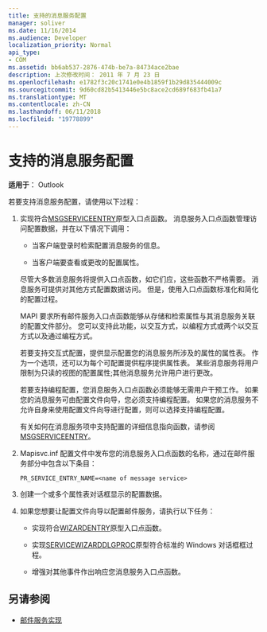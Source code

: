 ```yaml
---
title: 支持的消息服务配置
manager: soliver
ms.date: 11/16/2014
ms.audience: Developer
localization_priority: Normal
api_type:
- COM
ms.assetid: bb6ab537-2876-474b-be7a-84734ace2bae
description: 上次修改时间： 2011 年 7 月 23 日
ms.openlocfilehash: e1782f3c20c1741e0e4b1859f1b29d835444009c
ms.sourcegitcommit: 9d60cd82b5413446e5bc8ace2cd689f683fb41a7
ms.translationtype: MT
ms.contentlocale: zh-CN
ms.lasthandoff: 06/11/2018
ms.locfileid: "19778899"
---
```

# <a name="supporting-message-service-configuration"></a>支持的消息服务配置
  
**适用于**： Outlook 
  
若要支持消息服务配置，请使用以下过程：
  
1. 实现符合[MSGSERVICEENTRY](msgserviceentry.md)原型入口点函数。 消息服务入口点函数管理访问配置数据，并在以下情况下调用： 
    
   - 当客户端登录时检索配置消息服务的信息。
    
   - 当客户端要查看或更改的配置属性。 
    
   尽管大多数消息服务将提供入口点函数，如它们应，这些函数不严格需要。 消息服务可提供对其他方式配置数据访问。 但是，使用入口点函数标准化和简化的配置过程。
    
   MAPI 要求所有邮件服务入口点函数能够从存储和检索属性与其消息服务关联的配置文件部分。 您可以支持此功能，以交互方式，以编程方式或两个以交互方式以及通过编程方式。
    
   若要支持交互式配置，提供显示配置您的消息服务所涉及的属性的属性表。 作为一个选项，还可以为每个可配置提供程序提供属性表。 某些消息服务将用户限制为只读的视图的配置属性;其他消息服务允许用户进行更改。
    
   若要支持编程配置，您消息服务入口点函数必须能够无需用户干预工作。 如果您的消息服务可由配置文件向导，您必须支持编程配置。 如果您的消息服务不允许自身来使用配置文件向导进行配置，则可以选择支持编程配置。
    
   有关如何在消息服务项中支持配置的详细信息指向函数，请参阅[MSGSERVICEENTRY](msgserviceentry.md)。
    
2. Mapisvc.inf 配置文件中发布您的消息服务入口点函数的名称，通过在邮件服务部分中包含以下条目：
    
   `PR_SERVICE_ENTRY_NAME=<name of message service>`
    
3. 创建一个或多个属性表对话框显示的配置数据。
    
4. 如果您想要让配置文件向导以配置邮件服务，请执行以下任务：
    
   - 实现符合[WIZARDENTRY](wizardentry.md)原型入口点函数。 
    
   - 实现[SERVICEWIZARDDLGPROC](servicewizarddlgproc.md)原型符合标准的 Windows 对话框框过程。 
    
   - 增强对其他事件作出响应您消息服务入口点函数。
    
## <a name="see-also"></a>另请参阅

- [邮件服务实现](message-service-implementation.md)

